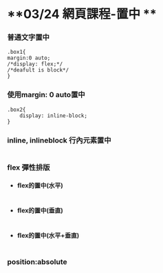 # **03/24 網頁課程-置中  **

### 普通文字置中
```
.box1{
margin:0 auto;
/*display: flex;*/
/*deafult is block*/
}
```
### 使用margin: 0 auto置中
```
.box2{
	display: inline-block;
}
```
### inline, inlineblock 行內元素置中
```
```
### flex 彈性排版
* #### flex的置中(水平)
```
```
* #### flex的置中(垂直)
```
```
* #### flex的置中(水平+垂直)
```
```
### position:absolute
```
```